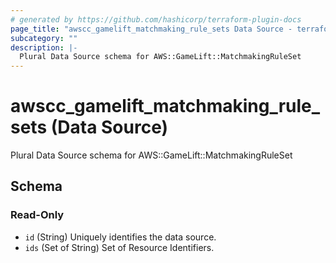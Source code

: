 ```yaml
---
# generated by https://github.com/hashicorp/terraform-plugin-docs
page_title: "awscc_gamelift_matchmaking_rule_sets Data Source - terraform-provider-awscc"
subcategory: ""
description: |-
  Plural Data Source schema for AWS::GameLift::MatchmakingRuleSet
---
```


# awscc_gamelift_matchmaking_rule_sets (Data Source)

Plural Data Source schema for AWS::GameLift::MatchmakingRuleSet



<!-- schema generated by tfplugindocs -->
## Schema

### Read-Only

- `id` (String) Uniquely identifies the data source.
- `ids` (Set of String) Set of Resource Identifiers.
